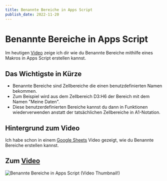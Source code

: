 ```yaml
---
title: Benannte Bereiche in Apps Script
publish_date: 2022-11-20
---
```


# Benannte Bereiche in Apps Script

Im heutigen [Video](https://youtu.be/g9V50Sy2Uyw) zeige ich dir wie du Benannte Bereiche mithilfe eines Makros in Apps Script erstellen kannst. 

## Das Wichtigste in Kürze

- Benannte Bereiche sind Zellbereiche die einen benutzdefinierten Namen bekommen.
- Zum Beispiel wird aus dem Zellbereich D3:H6 der Bereich mit dem Namen "Meine Daten".
- Diese benutzerdefinierten Bereiche kannst du dann in Funktionen wiederverwenden anstatt der tatsächlichen Zellbereiche in A1-Notation.

## Hintergrund zum Video

Ich habe schon in einem [Google Sheets](https://youtu.be/iacQice7t1E) Video gezeigt, wie du Benannte Bereiche erstellen kannst. 

## Zum [Video](https://youtu.be/g9V50Sy2Uyw)

![Benannte Bereiche in Apps Script (Video Thumbnail!)](../thumbnails/Fertig392.jpg "Benannte Bereiche in Apps Script (Video Thumbnail!)")